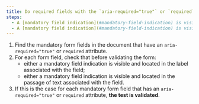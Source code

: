 ```yaml
---
title: Do required fields with the `aria-required="true"` or `required` attribute satisfy any of these conditions?
steps:
  - A [mandatory field indication](#mandatory-field-indication) is visible and located in the label associated with the field prior to validation of the form.
  - A [mandatory field indication](#mandatory-field-indication) is visible and located in the [text passage](#text-passage-linked-by-aria-labelledby-or-aria-describedby) associated with the field prior to validation of the form.
---
```


1. Find the mandatory form fields in the document that have an `aria-required="true"` or `required` attribute.
2. For each form field, check that before validating the form:
   - either a mandatory field indication is visible and located in the label associated with the field;
   - either a mandatory field indication is visible and located in the passage of text associated with the field.
3. If this is the case for each mandatory form field that has an `aria-required="true"` or `required` attribute, **the test is validated**.
